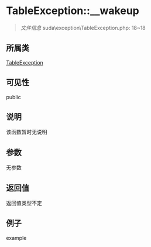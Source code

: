 # TableException::__wakeup

> *文件信息* suda\exception\TableException.php: 18~18
## 所属类 

[TableException](../TableException.md)

## 可见性

  public  
## 说明

该函数暂时无说明

## 参数

无参数

## 返回值
返回值类型不定

## 例子

example